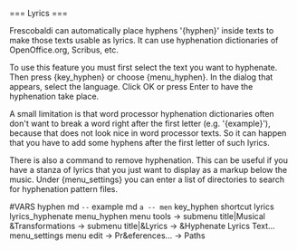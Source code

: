 === Lyrics ===
    
Frescobaldi can automatically place hyphens '{hyphen}' inside texts to make
those texts usable as lyrics.
It can use hyphenation dictionaries of OpenOffice.org, Scribus, etc.

To use this feature you must first select the text you want to hyphenate. Then
press {key_hyphen} or choose {menu_hyphen}.
In the dialog that appears, select the language.
Click OK or press Enter to have the hyphenation take place. 

A small limitation is that word processor hyphenation dictionaries often don't
want to break a word right after the first letter (e.g. '{example}'), because that
does not look nice in word processor texts. So it can happen that you
have to add some hyphens after the first letter of such lyrics. 

There is also a command to remove hyphenation. This can be useful if you have a
stanza of lyrics that you just want to display as a markup below the music.
Under {menu_settings} you can enter a list of directories to search for
hyphenation pattern files.

#VARS
hyphen md ` -- `
example md `a -- men`
key_hyphen shortcut lyrics lyrics_hyphenate
menu_hyphen menu tools -> submenu title|Musical &Transformations -> submenu title|&Lyrics -> &Hyphenate Lyrics Text...
menu_settings menu edit -> Pr&eferences... -> Paths


